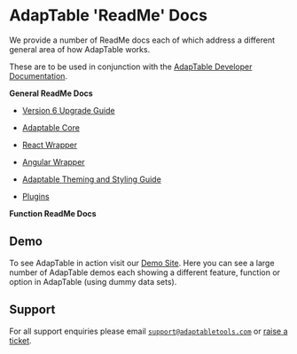 # AdapTable 'ReadMe' Docs

We provide a number of ReadMe docs each of which address a different general area of how AdapTable works.

These are to be used in conjunction with the [AdapTable Developer Documentation](https://api.adaptabletools.com).

**General ReadMe Docs**
 - [Version 6 Upgrade Guide](./upgrade-guide.md)

 - [Adaptable Core](../../README.md)

 - [React Wrapper](./packages/adaptable-react-aggrid/README.md)
  
 - [Angular Wrapper](./packages/adaptable-ng-aggrid/README.md)
 
 - [Adaptable Theming and Styling Guide](./packages/adaptable/readme/adaptable-theming-guide.md)
 
 - [Plugins](./packages/plugins/README.md)

**Function ReadMe Docs**

## Demo

To see AdapTable in action visit our [Demo Site](https://demo.adaptabletools.com).  Here you can see a large number of AdapTable demos each showing a different feature, function or option in AdapTable (using dummy data sets).

## Support

For all support enquiries please email [`support@adaptabletools.com`](mailto:support@adaptabletools.com) or [raise a ticket](https://adaptabletools.zendesk.com/hc/en-us/requests/new).
